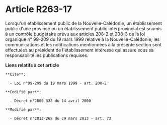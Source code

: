 # Article R263-17

Lorsqu'un établissement public de la Nouvelle-Calédonie, un établissement public d'une province ou un établissement public
interprovincial est soumis à un contrôle budgétaire prévu aux articles 208-2 et 208-3 de la loi organique n° 99-209 du 19
mars 1999 relative à la Nouvelle-Calédonie, les communications et les notifications mentionnées à la présente section sont
effectuées au président de l'établissement intéressé qui assure sous sa responsabilité les publications requises.

**Liens relatifs à cet article**

	**Cite**:

	  - Loi n°99-209 du 19 mars 1999 - art. 208-2

	**Codifié par**:

	  - Décret n°2000-338 du 14 avril 2000

	**Modifié par**:

	  - Décret n°2013-268 du 29 mars 2013 - art. 73
